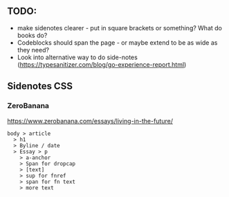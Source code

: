 ## TODO:
* make sidenotes clearer - put in square brackets or something? What do books do?
* Codeblocks should span the page - or maybe extend to be as wide as they need?
* Look into alternative way to do side-notes (https://typesanitizer.com/blog/go-experience-report.html)

## Sidenotes CSS
### ZeroBanana
https://www.zerobanana.com/essays/living-in-the-future/

```
body > article
  > h1
  > Byline / date
  > Essay > p
    > a-anchor
    > Span for dropcap
    > [text]
    > sup for fnref
    > span for fn text
    > more text
```